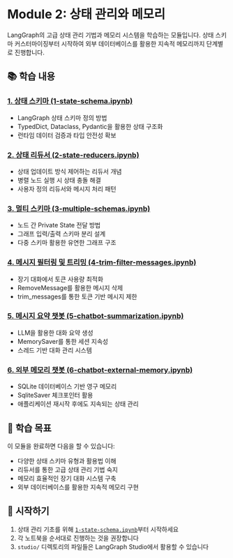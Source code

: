 # Module 2: 상태 관리와 메모리

LangGraph의 고급 상태 관리 기법과 메모리 시스템을 학습하는 모듈입니다. 상태 스키마 커스터마이징부터 시작하여 외부 데이터베이스를 활용한 지속적 메모리까지 단계별로 진행합니다.

## 📚 학습 내용

### [1. 상태 스키마 (1-state-schema.ipynb)](1-state-schema.ipynb)

- LangGraph 상태 스키마 정의 방법
- TypedDict, Dataclass, Pydantic을 활용한 상태 구조화
- 런타임 데이터 검증과 타입 안전성 확보

### [2. 상태 리듀서 (2-state-reducers.ipynb)](2-state-reducers.ipynb)

- 상태 업데이트 방식 제어하는 리듀서 개념
- 병렬 노드 실행 시 상태 충돌 해결
- 사용자 정의 리듀서와 메시지 처리 패턴

### [3. 멀티 스키마 (3-multiple-schemas.ipynb)](3-multiple-schemas.ipynb)

- 노드 간 Private State 전달 방법
- 그래프 입력/출력 스키마 분리 설계
- 다중 스키마 활용한 유연한 그래프 구조

### [4. 메시지 필터링 및 트리밍 (4-trim-filter-messages.ipynb)](4-trim-filter-messages.ipynb)

- 장기 대화에서 토큰 사용량 최적화
- RemoveMessage를 활용한 메시지 삭제
- trim_messages를 통한 토큰 기반 메시지 제한

### [5. 메시지 요약 챗봇 (5-chatbot-summarization.ipynb)](5-chatbot-summarization.ipynb)

- LLM을 활용한 대화 요약 생성
- MemorySaver를 통한 세션 지속성
- 스레드 기반 대화 관리 시스템

### [6. 외부 메모리 챗봇 (6-chatbot-external-memory.ipynb)](6-chatbot-external-memory.ipynb)

- SQLite 데이터베이스 기반 영구 메모리
- SqliteSaver 체크포인터 활용
- 애플리케이션 재시작 후에도 지속되는 상태 관리

## 🎯 학습 목표

이 모듈을 완료하면 다음을 할 수 있습니다:

- 다양한 상태 스키마 유형과 활용법 이해
- 리듀서를 통한 고급 상태 관리 기법 숙지
- 메모리 효율적인 장기 대화 시스템 구축
- 외부 데이터베이스를 활용한 지속적 메모리 구현

## 🚀 시작하기

1. 상태 관리 기초를 위해 [`1-state-schema.ipynb`](1-state-schema.ipynb)부터 시작하세요
2. 각 노트북을 순서대로 진행하는 것을 권장합니다
3. `studio/` 디렉토리의 파일들은 LangGraph Studio에서 활용할 수 있습니다

